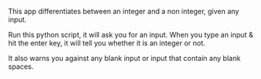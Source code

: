 This app differentiates between an integer and a non integer, given any input.

Run this python script, it will ask you for an input. When you type an input & hit the enter key, it will tell you whether it is an integer or not.

It also warns you against any blank input or input that contain any blank spaces.
